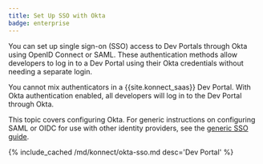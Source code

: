 ```yaml
---
title: Set Up SSO with Okta
badge: enterprise
---
```


You can set up single sign-on (SSO) access to Dev Portals through Okta using OpenID Connect or SAML. These authentication methods allow developers to log in to a Dev Portal using their Okta credentials without needing a separate login. 

You cannot mix authenticators in a {{site.konnect_saas}} Dev Portal. With Okta authentication enabled, all developers will log in to the Dev Portal through Okta.

This topic covers configuring Okta. For generic instructions on configuring SAML or OIDC for use with other identity providers, see the [generic SSO guide](/konnect/dev-portal/access-and-approval/sso/).

{% include_cached /md/konnect/okta-sso.md desc='Dev Portal' %}